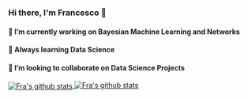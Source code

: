 ### Hi there, I'm Francesco 👋

#### 🔭 I’m currently working on Bayesian Machine Learning and Networks 

#### 🌱 Always learning Data Science 

#### 👯 I’m looking to collaborate on Data Science Projects

<a href="https://github.com/francescoferretto"> 
  <img align="center" src="https://github-readme-stats.vercel.app/api?username=francescoferretto&show_icons=false&theme=Gradient&theme=github_dark&hide_border = true" alt="Fra's github stats" />
</a>
<a href="https://github.com/francescoferretto">
  <img src="https://github-readme-stats.vercel.app/api/top-langs/?username=francescoferretto&layout=compact&theme=github_dark&hide_border = true" alt="Fra's github stats" />
</a>

<!--
**francescoferretto/francescoferretto** is a ✨ _special_ ✨ repository because its `README.md` (this file) appears on your GitHub profile.

Here are some ideas to get you started:

- 🔭 I’m currently working on Bayesian Machine Learning
- 🌱 I’m currently learning Data Science 
- 👯 I’m looking to collaborate on Data Science Projects
- 🤔 I’m looking for help with ...
- 💬 Ask me about Statistics
- 📫 How to reach me: ...
- 😄 Pronouns: ...
- ⚡ Fun fact: ...
-->

<!--[![Top Langs](https://github-readme-stats.vercel.app/api/top-langs/?username=francescoferretto)](https://github.com/francescoferretto/github-readme-stats)>

